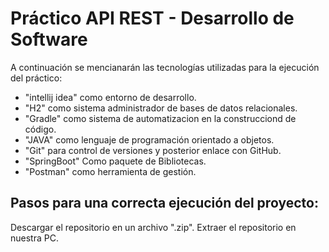 # Práctico API REST - Desarrollo de Software
A continuación se mencianarán las tecnologías utilizadas para la ejecución del práctico:

- "intellij idea" como entorno de desarrollo.
- "H2" como sistema administrador de bases de datos relacionales.
- "Gradle" como sistema de automatizacion en la construcciond de código.
- "JAVA" como lenguaje de programación orientado a objetos.
- "Git" para control de versiones y posterior enlace con GitHub.
- "SpringBoot" Como paquete de Bibliotecas.
- "Postman" como herramienta de gestión.


## Pasos para una correcta ejecución del proyecto:
Descargar el repositorio en un archivo ".zip".
Extraer el repositorio en nuestra PC.
